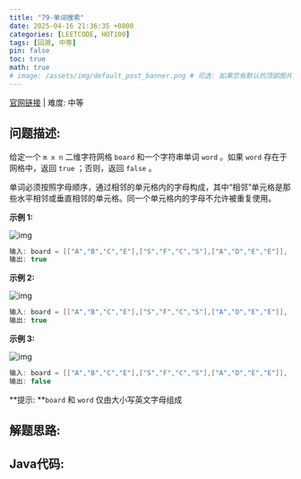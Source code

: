 ```yaml
---
title: "79-单词搜索"
date: 2025-04-16 21:36:35 +0800
categories: [LEETCODE, HOT100]
tags: [回溯, 中等]
pin: false
toc: true
math: true
# image: /assets/img/default_post_banner.png # 可选: 如果您有默认的顶部图片，取消注释并修改路径
---
```


[官网链接](https://leetcode.cn/problems/word-search/) \| 难度: 中等

## 问题描述: 

给定一个 `m x n` 二维字符网格 `board` 和一个字符串单词 `word` 。如果 `word` 存在于网格中，返回 `true` ；否则，返回 `false` 。

单词必须按照字母顺序，通过相邻的单元格内的字母构成，其中“相邻”单元格是那些水平相邻或垂直相邻的单元格。同一个单元格内的字母不允许被重复使用。

**示例 1:**

![img](../assets/img/posts/p79_0.jpg)

```java
输入: board = [["A","B","C","E"],["S","F","C","S"],["A","D","E","E"]], word = "ABCCED"
输出: true
```

**示例 2:**

![img](../assets/img/posts/p79_1.jpg)

```java
输入: board = [["A","B","C","E"],["S","F","C","S"],["A","D","E","E"]], word = "SEE"
输出: true
```

**示例 3:**

![img](../assets/img/posts/p79_2.jpg)

```java
输入: board = [["A","B","C","E"],["S","F","C","S"],["A","D","E","E"]], word = "ABCB"
输出: false
```

**提示: **`board` 和 `word` 仅由大小写英文字母组成

## 解题思路: 



## Java代码: 

